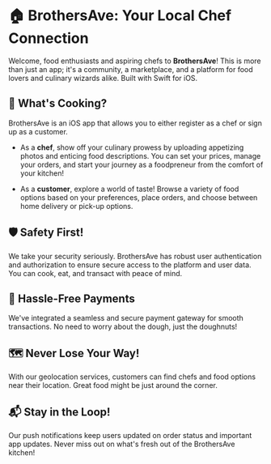 # 🏠 BrothersAve: Your Local Chef Connection

Welcome, food enthusiasts and aspiring chefs to **BrothersAve**! This is more than just an app; it's a community, a marketplace, and a platform for food lovers and culinary wizards alike. Built with Swift for iOS.

## 🍲 What's Cooking?

BrothersAve is an iOS app that allows you to either register as a chef or sign up as a customer.

- As a **chef**, show off your culinary prowess by uploading appetizing photos and enticing food descriptions. You can set your prices, manage your orders, and start your journey as a foodpreneur from the comfort of your kitchen!

- As a **customer**, explore a world of taste! Browse a variety of food options based on your preferences, place orders, and choose between home delivery or pick-up options.

## 🛡️ Safety First!

We take your security seriously. BrothersAve has robust user authentication and authorization to ensure secure access to the platform and user data. You can cook, eat, and transact with peace of mind.

## 💸 Hassle-Free Payments

We've integrated a seamless and secure payment gateway for smooth transactions. No need to worry about the dough, just the doughnuts!

## 🗺️ Never Lose Your Way!

With our geolocation services, customers can find chefs and food options near their location. Great food might be just around the corner.

## 📬 Stay in the Loop!

Our push notifications keep users updated on order status and important app updates. Never miss out on what's fresh out of the BrothersAve kitchen!
